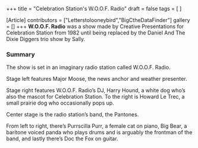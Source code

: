 +++
title = "Celebration Station's W.O.O.F. Radio"
draft = false
tags = [ ]

[Article]
contributors = ["Letterstolooneybird","BigCtheDataFinder"]
gallery = []
+++
**W.O.O.F. Radio** was a show made by Creative Presentations for Celebration Station from 1982 until being replaced by the Daniel And The Dixie Diggers trio show by Sally.

###  Summary ### 
The show is set in an imaginary radio station called W.O.O.F. Radio.

Stage left features Major Moose, the news anchor and weather presenter.

Stage right features W.O.O.F. Radio’s DJ, Harry Hound, a white dog who’s also the mascot for Celebration Station. To the right is Howard Le Trec, a small prairie dog who occasionally pops up.

Center stage is the radio station’s band, the Pantones.

From left to right, there’s Purrscilla Purr, a female cat on piano, Big Bear, a baritone voiced panda who plays drums and is arguably the frontman of the band, and lastly there’s Doc the Fox on guitar.